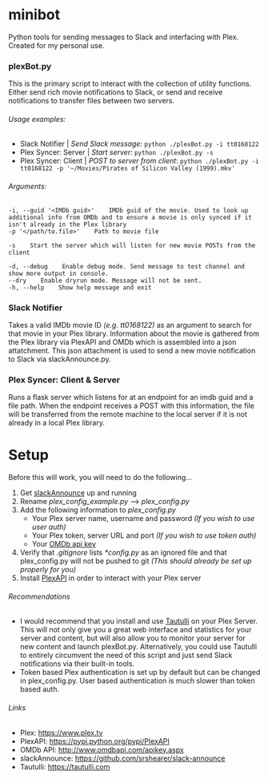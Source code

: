 # minibot
Python tools for sending messages to Slack and interfacing with Plex. Created for my personal use.

### plexBot.py

This is the primary script to interact with the collection of utility functions. Either send rich movie notifications to Slack, or send and receive notifications to transfer files between two servers.

###### *Usage examples:*
+ Slack Notifier | _Send Slack message:_ 
    `python ./plexBot.py -i tt0168122`
+ Plex Syncer: Server | _Start server:_ 
    `python ./plexBot.py -s`
+ Plex Syncer: Client | _POST to server from client_: 
    `python ./plexBot.py -i tt0168122 -p '~/Movies/Pirates of Silicon Valley (1999).mkv'`

###### *Arguments:* 

    -i, --guid '<IMDb guid>'    IMDb guid of the movie. Used to look up additional info from OMDb and to ensure a movie is only synced if it isn't already in the Plex library  
    -p '</path/to.file>'    Path to movie file

    -s    Start the server which will listen for new movie POSTs from the client

    -d, --debug    Enable debug mode. Send message to test channel and show more output in console.  
    --dry    Enable dryrun mode. Message will not be sent.  
    -h, --help    Show help message and exit


### Slack Notifier 

Takes a valid IMDb movie ID _(e.g. tt0168122)_ as an argument to search for that movie in your Plex library. Information about the movie is gathered from the Plex library via PlexAPI and OMDb which is assembled into a json attatchment. This json attachment is used to send a new movie notification to Slack via slackAnnounce.py.


### Plex Syncer: Client & Server

Runs a flask server which listens for at an endpoint for an imdb guid and a file path. When the endpoint receives a POST with this information, the file will be transferred from the remote machine to the local server if it is not already in a local Plex library. 


# Setup

Before this will work, you will need to do the following…
1. Get [slackAnnounce](https://github.com/srshearer/slack-announce) up and running
2. Rename _plex_config_example.py_ –> _plex_config.py_
3. Add the following information to _plex_config.py_
    - Your Plex server name, username and password _(If you wish to use user auth)_
    - Your Plex token, server URL and port _(If you wish to use token auth)_
    - Your [OMDb api key](http://www.omdbapi.com/apikey.aspx)
4. Verify that _.gitignore_ lists _*config.py_ as an ignored file and that plex_config.py will not be pushed to git _(This should already be set up properly for you)_  
5. Install [PlexAPI](https://pypi.python.org/pypi/PlexAPI) in order to interact with your Plex server  

###### *Recommendations*
- I would recommend that you install and use [Tautulli](https://tautulli.com) on your Plex Server. This will not only give you a great web interface and statistics for your server and content, but will also allow you to monitor your server for new content and launch plexBot.py. Alternatively, you could use Tautulli to entirely circumvent the need of this script and just send Slack notifications via their built-in tools.
- Token based Plex authentication is set up by default but can be changed in plex_config.py. User based authentication is much slower than token based auth. 

###### *Links*
+ Plex: https://www.plex.tv
+ PlexAPI: https://pypi.python.org/pypi/PlexAPI
+ OMDb API: http://www.omdbapi.com/apikey.aspx
+ slackAnnounce: https://github.com/srshearer/slack-announce
+ Tautulli: https://tautulli.com
